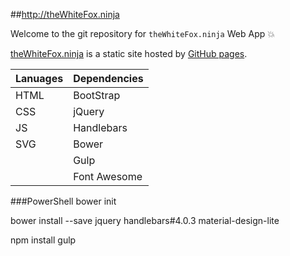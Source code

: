 ##http://theWhiteFox.ninja

Welcome to the git repository for `theWhiteFox.ninja` Web App :boom: 

[theWhiteFox.ninja](http://theWhiteFox.ninja) is a static site hosted by [GitHub pages](http://pages.github.com/).


| Lanuages     | Dependencies | 
| ------------ | :------------|
| HTML 		   | BootStrap    |
| CSS 		   | jQuery       |
| JS           | Handlebars   |
| SVG          | Bower        |
|			   | Gulp         |
|			   | Font Awesome |

###PowerShell
bower init

bower install --save jquery handlebars#4.0.3 material-design-lite

npm install gulp
